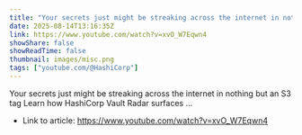 ```yaml
---
title: "Your secrets just might be streaking across the internet in nothing but an S3 tag 🫣"
date: 2025-08-14T13:16:35Z
link: https://www.youtube.com/watch?v=xvO_W7Eqwn4
showShare: false
showReadTime: false
thumbnail: images/misc.png
tags: ["youtube.com/@HashiCorp"]
---
```

Your secrets just might be streaking across the internet in nothing but an S3 tag Learn how HashiCorp Vault Radar surfaces ...

- Link to article: https://www.youtube.com/watch?v=xvO_W7Eqwn4
